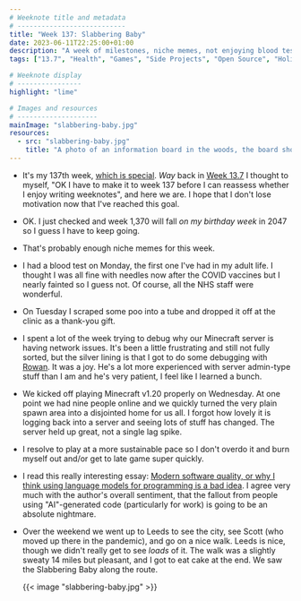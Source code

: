 ```yaml
---
# Weeknote title and metadata
# ---------------------------
title: "Week 137: Slabbering Baby"
date: 2023-06-11T22:25:00+01:00
description: "A week of milestones, niche memes, not enjoying blood tests, poo scraping, debugging Minecraft servers, the coming software apocalypse, and a sunny trip to Leeds."
tags: ["13.7", "Health", "Games", "Side Projects", "Open Source", "Holiday", "Walking", "Minecraft"]

# Weeknote display
# ----------------
highlight: "lime"

# Images and resources
# --------------------
mainImage: "slabbering-baby.jpg"
resources:
  - src: "slabbering-baby.jpg"
    title: "A photo of an information board in the woods, the board shows a group of children crouched by a wall, the caption reads 'Group drinking water by the Slabbering Baby'"
---
```


  * It's my 137th week, [which is special](https://www.thegadhian.com/posts/signs-you-have-started-a-cult/). _Way_ back in [Week 13.7](/weeknotes/13.7/) I thought to myself, "OK I have to make it to week 137 before I can reassess whether I enjoy writing weeknotes", and here we are. I hope that I don't lose motivation now that I've reached this goal.

  * OK. I just checked and week 1,370 will fall _on my birthday week_ in 2047 so I guess I have to keep going.

  * That's probably enough niche memes for this week.

  * I had a blood test on Monday, the first one I've had in my adult life. I thought I was all fine with needles now after the COVID vaccines but I nearly fainted so I guess not. Of course, all the NHS staff were wonderful.

  * On Tuesday I scraped some poo into a tube and dropped it off at the clinic as a thank-you gift.

  * I spent a lot of the week trying to debug why our Minecraft server is having network issues. It's been a little frustrating and still not fully sorted, but the silver lining is that I got to do some debugging with [Rowan](https://github.com/rowanbeentje). It was a joy. He's a lot more experienced with server admin-type stuff than I am and he's very patient, I feel like I learned a bunch.

  * We kicked off playing Minecraft v1.20 properly on Wednesday. At one point we had nine people online and we quickly turned the very plain spawn area into a disjointed home for us all. I forgot how lovely it is logging back into a server and seeing lots of stuff has changed. The server held up great, not a single lag spike.

  * I resolve to play at a more sustainable pace so I don't overdo it and burn myself out and/or get to late game super quickly.

  * I read this really interesting essay: [Modern software quality, or why I think using language models for programming is a bad idea](https://softwarecrisis.dev/letters/ai-and-software-quality/). I agree very much with the author's overall sentiment, that the fallout from people using "AI"-generated code (particularly for work) is going to be an absolute nightmare.

  * Over the weekend we went up to Leeds to see the city, see Scott (who moved up there in the pandemic), and go on a nice walk. Leeds is nice, though we didn't really get to see _loads_ of it. The walk was a slightly sweaty 14 miles but pleasant, and I got to eat cake at the end. We saw the Slabbering Baby along the route.

    {{< image "slabbering-baby.jpg" >}}
